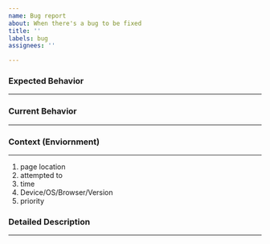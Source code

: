 ```yaml
---
name: Bug report
about: When there's a bug to be fixed
title: ''
labels: bug
assignees: ''

---
```


### Expected Behavior
---

### Current Behavior
---

### Context (Enviornment)
---
1. page location
2. attempted to
3. time
4. Device/OS/Browser/Version
5. priority

### Detailed Description
---
